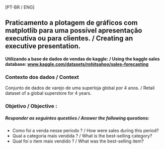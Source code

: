 [PT-BR / ENG]
## Praticamento a plotagem de gráficos com matplotlib para uma possível apresentação executiva ou para clientes. / Creating an executive presentation.
#### Utilizando a base de dados de vendas do kaggle: / Using the kaggle sales database: www.kaggle.com/datasets/rohitsahoo/sales-forecasting
### Contexto dos dados / Context 
Conjunto de dados de varejo de uma superloja global por 4 anos. / Retail dataset of a global superstore for 4 years.

### Objetivo / Objective :
##### Responder as seguintes questões / Answer the following questions:
- Como foi a venda nesse periodo ? / How were sales during this period?
- Qual a categoria mais vendida ? / What is the best-selling category?
- Qual foi o item mais vendido ? / What was the best-selling item?
